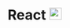 <h1 align="middle">React <img src="https://blog.kakaocdn.net/dn/c5yaqz/btqXXVBqHvp/SEBAeKYrkouV6xZGcWDa9k/img.webp" width="25px" height="auto" alt="JSIcon"></img></h1>
